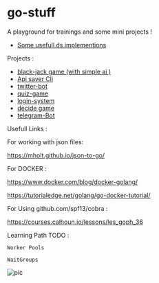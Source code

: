 # go-stuff


A playground for trainings and some mini projects ! 

* [Some usefull ds implementions ](https://github.com/Armingodiz/go-stuff/tree/master/Data-Structures)

Projects : 

* [black-jack game (with simple ai )](https://github.com/Armingodiz/go-stuff/tree/master/miniProjects/BlackJackGame)
* [Api saver Cli](https://github.com/Armingodiz/go-stuff/tree/master/apisaver)
* [twitter-bot](https://github.com/Armingodiz/go-stuff/tree/master/miniProjects/go-twitter-bot)
* [quiz-game](https://github.com/Armingodiz/go-stuff/tree/master/miniProjects/quiz-game-Go)
* [login-system](https://github.com/Armingodiz/go-stuff/tree/master/miniProjects/simple%20login-system)
* [decide game](https://github.com/Armingodiz/go-stuff/tree/master/miniProjects/simple%20WebApp%20to%20practice%20using%20json)
* [telegram-Bot](https://github.com/Armingodiz/go-stuff/edit/master/miniProjects/Telegram-Bot)

Usefull Links : 

For working with json files:

https://mholt.github.io/json-to-go/   

For DOCKER : 

https://www.docker.com/blog/docker-golang/ 


https://tutorialedge.net/golang/go-docker-tutorial/

For Using github.com/spf13/cobra : 

https://courses.calhoun.io/lessons/les_goph_36


Learning Path TODO : 

    Worker Pools 

    WaitGroups



![pic](https://files.virgool.io/upload/users/14114/posts/lqwhva3jm3qh/zvpmsrcjkgug.png)




